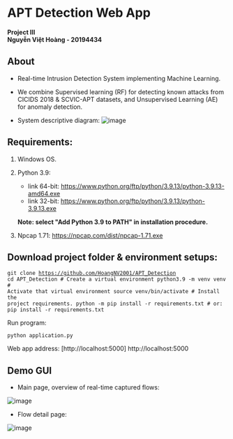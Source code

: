 # APT Detection Web App
<b>Project III</b><br>
<b>Nguyễn Việt Hoàng - 20194434</b><br>
## About
* Real-time Intrusion Detection System implementing Machine Learning. 

* We combine Supervised learning (RF) for detecting known attacks from CICIDS 2018 & SCVIC-APT datasets, and Unsupervised Learning (AE) for anomaly detection.

* System descriptive diagram:
![image](https://github.com/HoangNV2001/Real-time-IDS/assets/72451372/78e0b74c-9db6-4bf5-8591-6d7aa8247b22)

## Requirements:
1. Windows OS.

2. Python 3.9:
    * link 64-bit: https://www.python.org/ftp/python/3.9.13/python-3.9.13-amd64.exe 
    * link 32-bit: https://www.python.org/ftp/python/3.9.13/python-3.9.13.exe

     <b> Note: select "Add Python 3.9 to PATH" in installation procedure.</b>

3. Npcap 1.71:
    https://npcap.com/dist/npcap-1.71.exe

## Download project folder & environment setups:
<code>git clone https://github.com/HoangNV2001/APT_Detection
    cd APT_Detection
    # Create a virtual environment
    python3.9 -m venv venv
    # Activate that virtual environment
    source venv/bin/activate
    # Install the project requirements.
    python -m pip install -r requirements.txt
    # or: pip install -r requirements.txt</code>

Run program:

<code>python application.py</code>

Web app address: [http://localhost:5000] http://localhost:5000

## Demo GUI
* Main page, overview of real-time captured flows:

![image](https://github.com/HoangNV2001/Real-time-IDS/assets/72451372/90b42a1a-e2cb-4445-8036-4504e9c7c4ba)

* Flow detail page:

![image](https://github.com/HoangNV2001/Real-time-IDS/assets/72451372/c6ce1c6b-a006-461e-8872-d889abd69d0d)


